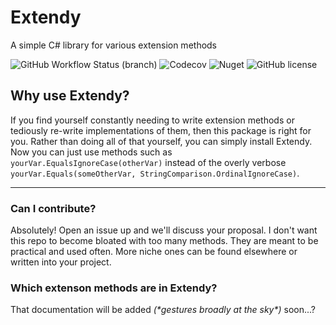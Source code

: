 # Extendy
A simple C# library for various extension methods


![GitHub Workflow Status (branch)](https://img.shields.io/github/workflow/status/jamespfluger/Extendy/.NET%20-%20build%20and%20test/main?logo=github)
![Codecov](https://img.shields.io/codecov/c/github/jamespfluger/Extendy?logo=codecov&color=%230487CE)
![Nuget](https://img.shields.io/nuget/v/Extendy)
![GitHub license](https://img.shields.io/github/license/jamespfluger/Extendy)

## Why use Extendy?
If you find yourself constantly needing to write extension methods or tediously re-write implementations of them, then this package is right for you. Rather than doing all of that yourself, you can simply install Extendy. Now you can just use methods such as `yourVar.EqualsIgnoreCase(otherVar)` instead of the overly verbose `yourVar.Equals(someOtherVar, StringComparison.OrdinalIgnoreCase)`.

---

### Can I contribute?
Absolutely! Open an issue up and we'll discuss your proposal. I don't want this repo to become bloated with too many methods. They are meant to be practical and used often. More niche ones can be found elsewhere or written into your project.

### Which extenson methods are in Extendy?
That documentation will be added *(\*gestures broadly at the sky\*)* soon...?
